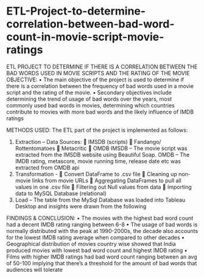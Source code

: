 # ETL-Project-to-determine-correlation-between-bad-word-count-in-movie-script-movie-ratings
ETL PROJECT TO DETERMINE IF THERE IS A CORRELATION BETWEEN THE BAD WORDS USED IN MOVIE SCRIPTS AND THE RATING OF THE MOVIE
OBJECTIVE:
•	The main objective of the project is used to determine if there is a correlation between the frequency of bad words used in a movie script and the rating of the movie.
•	Secondary objectives include determining the trend of usage of bad words over the years, most commonly used bad words in movies, determining which countries contribute to movies with more bad words and the likely influence of IMDB ratings

METHODS USED:
The ETL part of the project is implemented as follows:
1.	Extraction – 
Data Sources: 
	IMSDB (scripts)
	Fandango/ Rottentomatoes
	Metacritic
	OMDB
IMSDB – The movie script was extracted from the IMSDB website using Beautiful Soap.
OMDB – The IMDB rating, metascore, movie running time, release date etc was extracted from OMDB api 
2.	Transformation - 
	Convert DataFrame to .csv file
	Cleaning up non-movie links from movie URLs
	Aggregating DataFrames to pull all values in one .csv file
	Filtering out Null values from data
	Importing data to MySQL Database (relational)
3.	Load – 
The table from the MySql Database was loaded into Tableau Desktop and insights were drawn from the following 

FINDINGS & CONCLUSION:
•	The movies with the highest bad word count had a decent IMDB rating ranging between 6-8
•	The usage of bad words is normally distributed with the peak at 1990-2000s, the decade also accounts for the lowest IMDB rating average when compared to other decades
•	Geographical distribution of movies country wise showed that India produced movies with lowest bad word count and highest IMDB rating
•	Films with higher IMDB ratings had bad word count ranging between an avg of 50-100 implying that there’s a threshold for the amount of bad words that audiences will tolerate
